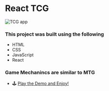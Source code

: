 # React TCG

![TCG app](https://i.ibb.co/NKSR0v8/React-TCG.png  "TCg App")

### This project was built using the following

* HTML
* CSS
* JavaScript
* React

### Game Mechanincs are similar to MTG

* 🕹 <a href="https://lovechase.github.io/React-TCG/" target="_blank">Play the Demo and Enjoy! </a>
